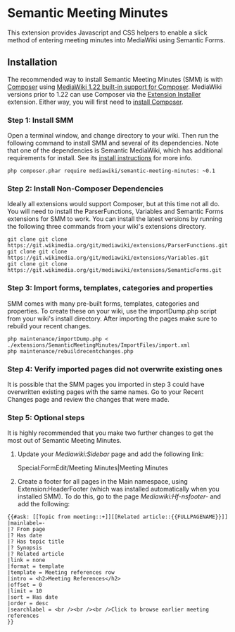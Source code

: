 Semantic Meeting Minutes
========================

This extension provides Javascript and CSS helpers to enable a slick method of entering meeting minutes into MediaWiki using Semantic Forms.

Installation
------------

The recommended way to install Semantic Meeting Minutes (SMM) is with [Composer](composer) using
[MediaWiki 1.22 built-in support for Composer](mwcomposer). MediaWiki versions prior to 1.22 can use Composer via the [Extension Installer](extensioninstaller) extension. Either way, you will first need to [install Composer](composerinstall).


### Step 1: Install SMM

Open a terminal window, and change directory to your wiki. Then run the following command to install SMM and several of its dependencies. Note that one of the dependencies is Semantic MediaWiki, which has additional requirements for install. See its [install instructions](smwinstall) for more info.

    php composer.phar require mediawiki/semantic-meeting-minutes: ~0.1

### Step 2: Install Non-Composer Dependencies

Ideally all extensions would support Composer, but at this time not all do. You will need to install the ParserFunctions, Variables and Semantic Forms extensions for SMM to work. You can install the latest versions by running the following three commands from your wiki's extensions directory.

    git clone git clone https://git.wikimedia.org/git/mediawiki/extensions/ParserFunctions.git
    git clone git clone https://git.wikimedia.org/git/mediawiki/extensions/Variables.git
    git clone git clone https://git.wikimedia.org/git/mediawiki/extensions/SemanticForms.git

### Step 3: Import forms, templates, categories and properties

SMM comes with many pre-built forms, templates, categories and properties. To create these on your wiki, use the importDump.php script from your wiki's install directory. After importing the pages make sure to rebuild your recent changes.

    php maintenance/importDump.php < ./extensions/SemanticMeetingMinutes/ImportFiles/import.xml
    php maintenance/rebuildrecentchanges.php

### Step 4: Verify imported pages did not overwrite existing ones

It is possible that the SMM pages you imported in step 3 could have overwritten existing pages with the same names. Go to your Recent Changes page and review the changes that were made.
	
### Step 5: Optional steps

It is highly recommended that you make two further changes to get the most out of Semantic Meeting Minutes.

1. Update your _Mediawiki:Sidebar_ page and add the following link:

    Special:FormEdit/Meeting Minutes|Meeting Minutes

2. Create a footer for all pages in the Main namespace, using Extension:HeaderFooter (which was installed automatically when you installed SMM). To do this, go to the page _Mediawiki:Hf-nsfooter-_ and add the following:

```
{{#ask: [[Topic from meeting::+]][[Related article::{{FULLPAGENAME}}]]
|mainlabel=-
|? From page
|? Has date
|? Has topic title
|? Synopsis
|? Related article
|link = none
|format = template
|template = Meeting references row
|intro = <h2>Meeting References</h2>
|offset = 0
|limit = 10
|sort = Has date
|order = desc
|searchlabel = <br /><br /><br />Click to browse earlier meeting references
}}
```

[composer]: https://getcomposer.org/
[mwcomposer]: https://www.mediawiki.org/wiki/Composer
[extensioninstaller]: https://github.com/JeroenDeDauw/ExtensionInstaller/blob/master/README.md
[composerinstall]: https://getcomposer.org/doc/00-intro.md
[smwinstall]: https://github.com/SemanticMediaWiki/SemanticMediaWiki/blob/master/docs/INSTALL.md